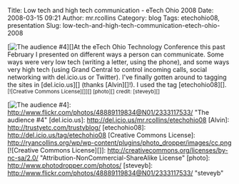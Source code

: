 Title: Low tech and high tech communication - eTech Ohio 2008
Date: 2008-03-15 09:21
Author: mr.rcollins
Category: blog
Tags: etechohio08, presentation
Slug: low-tech-and-high-tech-communication-etech-ohio-2008

[![The audience \#4][]][]At the eTech Ohio Technology Conference this
past February I presented on different ways a person can communicate.
Some ways were very low tech (writing a letter, using the phone), and
some ways very high tech (using Grand Central to control incoming calls,
social networking with del.icio.us or Twitter). I've finally gotten
around to tagging the sites in [del.icio.us][] (thanks [Alvin][]!). I
used the tag [etechohio08][].  
<small>[![Creative Commons License][]][] [photo][] credit:
[steveyb][]</small>

  [The audience \#4]: http://farm3.static.flickr.com/2025/2333117533_906833cfb4_m.jpg
  [![The audience \#4][]]: http://www.flickr.com/photos/48889119834@N01/2333117533/
    "The audience #4"
  [del.icio.us]: http://del.icio.us/mr.rcollins/etechohio08
  [Alvin]: http://trustyetc.com/trustyblog/
  [etechohio08]: http://del.icio.us/tag/etechohio08
  [Creative Commons License]: http://ryancollins.org/wp/wp-content/plugins/photo_dropper/images/cc.png
  [![Creative Commons License][]]: http://creativecommons.org/licenses/by-nc-sa/2.0/
    "Attribution-NonCommercial-ShareAlike License"
  [photo]: http://www.photodropper.com/photos/
  [steveyb]: http://www.flickr.com/photos/48889119834@N01/2333117533/
    "steveyb"
